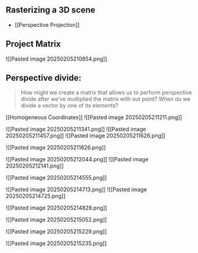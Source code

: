 ## Rasterizing a 3D scene
- [[Perspective Projection]] 

## Project Matrix
![[Pasted image 20250205210854.png]]

## Perspective divide:
>How might we create a matrix that allows us to perform perspective divide after we've multiplied the matrix with out point? 
	When do we divide a vector by one of its elements?

[[Homogeneous Coordinates]] 
![[Pasted image 20250205211211.png]]

![[Pasted image 20250205211341.png]]
![[Pasted image 20250205211457.png]]
![[Pasted image 20250205211626.png]]

![[Pasted image 20250205211826.png]]

![[Pasted image 20250205212044.png]]
![[Pasted image 20250205212141.png]]

![[Pasted image 20250205214555.png]]

![[Pasted image 20250205214713.png]]
![[Pasted image 20250205214725.png]]

![[Pasted image 20250205214828.png]]

![[Pasted image 20250205215052.png]]

![[Pasted image 20250205215229.png]]

![[Pasted image 20250205215235.png]]
